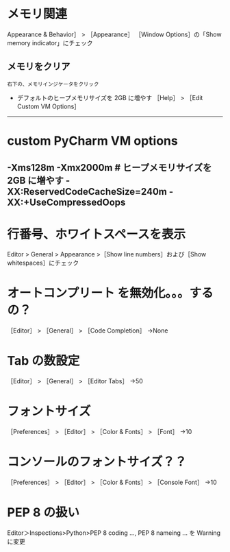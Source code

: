 # メモリ関連

Appearance & Behavior］ > ［Appearance］
［Window Options］の「Show memory indicator」にチェック



## メモリをクリア
    右下の、メモリインジケータをクリック


- デフォルトのヒープメモリサイズを 2GB に増やす
［Help］ > ［Edit Custom VM Options］
-------------------------------------------------
# custom PyCharm VM options

-Xms128m
-Xmx2000m # ヒープメモリサイズを 2GB に増やす
-XX:ReservedCodeCacheSize=240m
-XX:+UseCompressedOops
-------------------------------------------------













# 行番号、ホワイトスペースを表示
Editor > General > Appearance >［Show line numbers］および［Show whitespaces］にチェック

# オートコンプリート を無効化。。。するの？
［Editor］ > ［General］ > ［Code Completion］ →None

# Tab の数設定
［Editor］ > ［General］ > ［Editor Tabs］ →50

# フォントサイズ
［Preferences］ > ［Editor］ > ［Color & Fonts］ > ［Font］ →10

# コンソールのフォントサイズ？？
［Preferences］ > ［Editor］ > ［Color & Fonts］ > ［Console Font］ →10


# PEP 8 の扱い
Editor＞Inspections>Python>PEP 8 coding ..., PEP 8 nameing ... を Warning に変更
